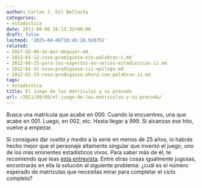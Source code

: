 ```yaml
---
author: Carlos J. Gil Bellosta
categories:
- estadística
date: 2011-08-08 16:13:33+00:00
draft: false
lastmod: '2025-04-06T18:45:18.928751'
related:
- 2017-02-06-1e-por-doquier.md
- 2012-01-12-cosa-prodigiosa-sin-palabras-i.md
- 2012-06-25-para-los-expertos-en-series-estadisticas-ii.md
- 2012-01-31-cosa-prodigiosa-iii-epilogo.md
- 2012-01-19-cosa-prodigiosa-ahora-con-palabras-ii.md
tags:
- estadística
title: El juego de las matrículas y su precoda
url: /2011/08/08/el-juego-de-las-matriculas-y-su-precoda/
---
```


Busca una matrícula que acabe en 000. Cuando la encuentres, una que acabe en 001. Luego, en 002, etc. Hasta llegar a 999. Si alcanzas ese hito, vuelve a empezar.

Si consigues dar _vuelta y media_ a la serie en menos de 25 años, lo habrás hecho mejor que el personaje altamente singular que inventó el juego, uno de los más eminentes estadísticos vivos. Para saber más de él, te recomiendo que leas [esta entrevista](http://www-stat.stanford.edu/~ckirby/brad/other/2010Significance.pdf). Entre otras cosas igualmente jugosas, encontrarás en ella la solución al siguiente problema: ¿cuál es el número esperado de matrículas que necesitas mirar para completar el ciclo completo?